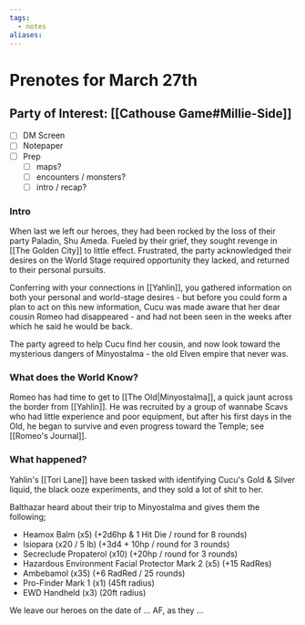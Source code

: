 ```yaml
---
tags:
  - notes
aliases:
---
```


# Prenotes for March 27th
## Party of Interest: [[Cathouse Game#Millie-Side]]
- [ ] DM Screen
- [ ] Notepaper
- [ ] Prep
	- [ ] maps?
	- [ ] encounters / monsters?
	- [ ] intro / recap?

### Intro

When last we left our heroes, they had been rocked by the loss of their party Paladin, Shu Ameda. Fueled by their grief, they sought revenge in [[The Golden City]] to little effect. Frustrated, the party acknowledged their desires on the World Stage required opportunity they lacked, and returned to their personal pursuits.

Conferring with your connections in [[Yahlin]], you gathered information on both your personal and world-stage desires - but before you could form a plan to act on this new information, Cucu was made aware that her dear cousin Romeo had disappeared - and had not been seen in the weeks after which he said he would be back.

The party agreed to help Cucu find her cousin, and now look toward the mysterious dangers of Minyostalma - the old Elven empire that never was. 

### What does the World Know?

Romeo has had time to get to [[The Old|Minyostalma]], a quick jaunt across the border from [[Yahlin]]. He was recruited by a group of wannabe Scavs who had little experience and poor equipment, but after his first days in the Old, he began to survive and even progress toward the Temple; see [[Romeo's Journal]].


### What happened?

Yahlin's [[Tori Lane]] have been tasked with identifying Cucu's Gold & Silver liquid, the black ooze experiments, and they sold a lot of shit to her.

Balthazar heard about their trip to Minyostalma and gives them the following;
- Heamox Balm (x5) (+2d6hp & 1 Hit Die / round for 8 rounds)
- Isiopara (x20 / 5 lb) (+3d4 + 10hp / round for 3 rounds)
- Secreclude Propaterol (x10) (+20hp / round for 3 rounds)
- Hazardous Environment Facial Protector Mark 2 (x5) (+15 RadRes)
- Ambebamol (x35) (+6 RadRed / 25 rounds)
- Pro-Finder Mark 1 (x1) (45ft radius)
- EWD Handheld (x3) (20ft radius)

We leave our heroes on the date of ... AF, as they ...